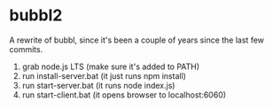 # bubbl2
A rewrite of bubbl, since it's been a couple of years since the last few commits.
1. grab node.js LTS (make sure it's added to PATH)
2. run install-server.bat (it just runs npm install)
3. run start-server.bat (it runs node index.js)
4. run start-client.bat (it opens browser to localhost:6060)